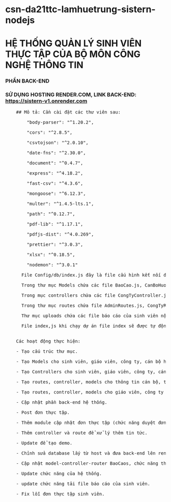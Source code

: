 # csn-da21ttc-lamhuetrung-sistern-nodejs

# HỆ THỐNG QUẢN LÝ SINH VIÊN THỰC TẬP CỦA BỘ MÔN CÔNG NGHỆ THÔNG TIN <br>

### PHẦN BACK-END

### SỬ DỤNG HOSTING RENDER.COM, LINK BACK-END: https://sistern-v1.onrender.com

  <pre>
    ## Mô tả: Cần cài đặt các thư viên sau: <br>
        "body-parser": "^1.20.2",<br>
        "cors": "^2.8.5",<br>
        "csvtojson": "^2.0.10",<br>
        "date-fns": "^2.30.0",<br>
        "document": "^0.4.7",<br>
        "express": "^4.18.2",<br>
        "fast-csv": "^4.3.6",<br>
        "mongoose": "^6.12.3",<br>
        "multer": "^1.4.5-lts.1",<br>
        "path": "^0.12.7",<br>
        "pdf-lib": "^1.17.1",<br>
        "pdfjs-dist": "^4.0.269",<br>
        "prettier": "^3.0.3",<br>
        "xlsx": "^0.18.5",<br>
        "nodemon": "^3.0.1"<br>
      File Config/db/index.js đây là file cấu hình kết nối đến mongoDB. Đầu tiên cần require thư viện mongoose vào để tương tác với MongoDb một cách thuận tiện. Tạo ra hàm connect để kết nối, sử dụng mongoose.connect() để cấu hình kết nối và sử dụng module.exports = { connect } xuất hàm connect ra để có thể sử dụng nó ở bất kỳ đâu trong ứng dụng. <br>
      Trong thư mục Models chứa các file BaoCao.js,	CanBoHuongDan.js, CongTy.js, DotThucTap.js, GiaoVien.js,	SinhVien.js, 	Taikhoan.js, ThongTinCongBo.js, ThucTap.js, 	TinTuc.js để tạo ra models cho các đối tượng trong cần xử lý trong cơ sở dữ liệu. Thực hiện require mongoose sử dụng để tương tác với cơ sở dữ liệu MongoDB từ ứng dụng Node.js của mình. Định nghĩa Schema để mô tả cấu trúc dữ liệu cho đối tượng trong cơ sở dữ liệu MongoDB. Tạo models từ schema Model này sẽ làm việc như một interface giữa ứng dụng Node.js của bạn và cơ sở dữ liệu MongoDB, cho phép bạn thực hiện các thao tác như tìm kiếm, thêm mới, cập nhật, xoá dữ liệu và nhiều thao tác khác. Xuất model để có thể sử dụng nó ở bất kỳ đâu trong ứng dụng của mình.  <br>
      Trong mục controllers chứa các file CongTyController.js, DotThucTapController.js, GiaoVienController.js, SinhVienController.js, TaiKhoanController.js, ThongTinCongBoController.js, ThucTapController.js, TinTucController.js để xử lý các yêu cầu CRUD từ giao diện người dùng. <br>
      Trong thư mục routes chứa file AdminRoutes.js, CongTyRoutes.js, DangKyRoutes.js, GiaoVienRoutes.js, SinhVienRoutes.js qui định các đường dẫn đến các xử lý được viết trong Controllers. Để sử dụng các hàm xử lý được viết trong controllers cần require các file đó ra gán vào biến và gọi đến các hàm được viết trong file đó bằng cách sử dụng toán tử “.”. <br>
      Thư mục uploads chứa các file báo cáo của sinh viên nộp lên trong quá trình thực tập.<br>
      File index,js khi chạy dự án file index sẽ được tự động thực hiện. Chính vì thế, để sử dụng các thư viện đã cài đặt và các đường dẫn xử lý cần require và định nghĩa ở đây.
<br>
    Các hoạt động thực hiện: <br>
    - Tạo cấu trúc thư mục. <br>
    - Tạo Models cho sinh viên, giáo viên, công ty, cán bộ hướng dẫn, đơn thực tập, thông báo. <br>
    - Tạo Controllers cho sinh viên, giáo viên, công ty, cán bộ hướng dẫn, đơn thực tập, thông báo. <br>
    - Tạo routes, controller, models cho thông tin cán bộ, thông tin công ty, tin tức.<br>
    - Tạo routes, controller, models cho giáo viên, công ty để lấy danhsachgiaovien, danhsachcongty.<br>
    - Cập nhật phần back-end hệ thống.<br>
    - Post đơn thực tập. <br>
    - Thêm module cập nhật đơn thực tập (chức năng duyệt đơn).<br>
    - Thêm controller và route để xử lý thêm tin tức.<br>
    - Update để tạo demo.<br>
    - Chỉnh sửa database lấy từ host và đưa back-end lên render.com<br>
    - Cập nhật model-controller-router BaoCaos, chức năng thêm file báo cáo, chỉnh sửa model CongTys, Thuctaps.<br>
    - Update chức năng của hệ thống.<br>
    - update chức năng tải file báo cáo của sinh viên.<br>
    - Fix lỗi đơn thực tập sinh viên.<br>
